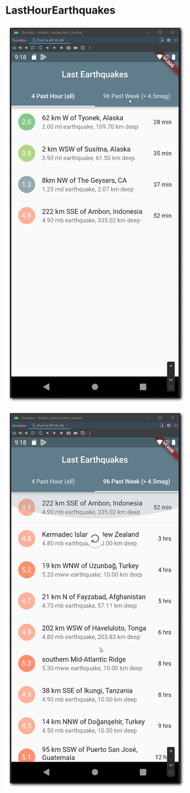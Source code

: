 # LastHourEarthquakes

![Last Hour All Earthquakes](screenshots/past-hour.png)

![Last Week Earthquakes with mag > 4.5](screenshots/past-week.png)